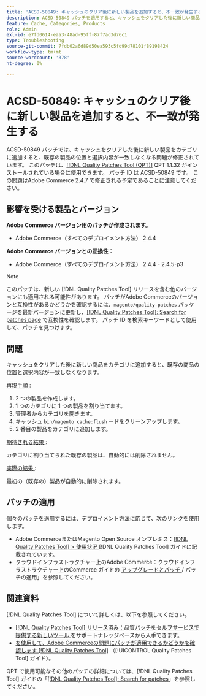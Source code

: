 ```yaml
---
title: 'ACSD-50849: キャッシュのクリア後に新しい製品を追加すると、不一致が発生する'
description: ACSD-50849 パッチを適用すると、キャッシュをクリアした後に新しい商品をカテゴリに追加すると、既存の商品の位置と選択内容が一致しなくなるAdobe Commerceの問題を修正できます。
feature: Cache, Categories, Products
role: Admin
exl-id: e7fd0614-eaa3-48ad-95ff-87f7ad3d76c1
type: Troubleshooting
source-git-commit: 7fdb02a6d89d50ea593c5fd99d78101f89198424
workflow-type: tm+mt
source-wordcount: '378'
ht-degree: 0%

---
```


# ACSD-50849: キャッシュのクリア後に新しい製品を追加すると、不一致が発生する

ACSD-50849 パッチでは、キャッシュをクリアした後に新しい製品をカテゴリに追加すると、既存の製品の位置と選択内容が一致しなくなる問題が修正されています。 このパッチは、[[!DNL Quality Patches Tool (QPT)]](https://experienceleague.adobe.com/en/docs/commerce-operations/tools/quality-patches-tool/quality-patches-tool-to-self-serve-quality-patches) QPT 1.1.32 がインストールされている場合に使用できます。 パッチ ID は ACSD-50849 です。 この問題はAdobe Commerce 2.4.7 で修正される予定であることに注意してください。

## 影響を受ける製品とバージョン

**Adobe Commerce バージョン用のパッチが作成されます。**

* Adobe Commerce（すべてのデプロイメント方法） 2.4.4

**Adobe Commerce バージョンとの互換性：**

* Adobe Commerce（すべてのデプロイメント方法） 2.4.4 - 2.4.5-p3

>[!NOTE]
>
>このパッチは、新しい [!DNL Quality Patches Tool] リリースを含む他のバージョンにも適用される可能性があります。 パッチがAdobe Commerceのバージョンと互換性があるかどうかを確認するには、`magento/quality-patches` パッケージを最新バージョンに更新し、[[!DNL Quality Patches Tool]: Search for patches page](https://experienceleague.adobe.com/tools/commerce-quality-patches/index.html) で互換性を確認します。 パッチ ID を検索キーワードとして使用して、パッチを見つけます。

## 問題

キャッシュをクリアした後に新しい商品をカテゴリに追加すると、既存の商品の位置と選択内容が一致しなくなります。

<u> 再現手順 </u>:

1. 2 つの製品を作成します。
1. 1 つのカテゴリに 1 つの製品を割り当てます。
1. 管理者からカテゴリを開きます。
1. キャッシュ `bin/magento cache:flush` ードをクリーンアップします。
1. 2 番目の製品をカテゴリに追加します。

<u> 期待される結果 </u>:

カテゴリに割り当てられた既存の製品は、自動的には削除されません。

<u> 実際の結果 </u>:

最初の（既存の）製品が自動的に削除されます。

## パッチの適用

個々のパッチを適用するには、デプロイメント方法に応じて、次のリンクを使用します。

* Adobe CommerceまたはMagento Open Source オンプレミス：[[!DNL Quality Patches Tool] > 使用状況 ](/help/tools/quality-patches-tool/usage.md)[!DNL Quality Patches Tool] ガイドに記載されています。
* クラウドインフラストラクチャー上のAdobe Commerce：クラウドインフラストラクチャー上のCommerce ガイドの [ アップグレードとパッチ ](https://experienceleague.adobe.com/docs/commerce-cloud-service/user-guide/develop/upgrade/apply-patches.html)/ パッチの適用」を参照してください。

## 関連資料

[!DNL Quality Patches Tool] について詳しくは、以下を参照してください。

* [[!DNL Quality Patches Tool]  リリース済み：品質パッチをセルフサービスで提供する新しいツール ](https://experienceleague.adobe.com/en/docs/commerce-operations/tools/quality-patches-tool/quality-patches-tool-to-self-serve-quality-patches) をサポートナレッジベースから入手できます。
* [ を使用して、Adobe Commerceの問題にパッチが適用できるかどうかを確認します  [!DNL Quality Patches Tool]](/help/tools/quality-patches-tool/patches-available-in-qpt/check-patch-for-magento-issue-with-magento-quality-patches.md) （[!UICONTROL Quality Patches Tool] ガイド）。


QPT で使用可能なその他のパッチの詳細については、[!DNL Quality Patches Tool] ガイドの「[[!DNL Quality Patches Tool]: Search for patches](https://experienceleague.adobe.com/tools/commerce-quality-patches/index.html)」を参照してください。
